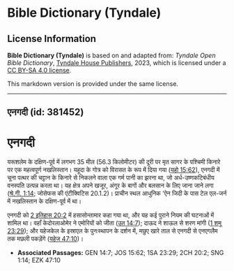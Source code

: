 # Bible Dictionary (Tyndale)

## License Information

**Bible Dictionary (Tyndale)** is based on and adapted from: _Tyndale Open Bible Dictionary_, [Tyndale House Publishers](https://tyndaleopenresources.com/), 2023, which is licensed under a [CC BY-SA 4.0 license](https://creativecommons.org/licenses/by-sa/4.0/legalcode.en).

This markdown version is provided under the same license.



--------------------------------

## एनगदी (id: 381452)

एनगदी
=====

यरूशलेम के दक्षिण\-पूर्व में लगभग 35 मील (56\.3 किलोमीटर) की दूरी पर मृत सागर के पश्चिमी किनारे पर एक महत्वपूर्ण नखलिस्तान। यहूदा के गोत्र को विरासत के रूप में दिया गया ([यहो 15:62](https://ref.ly/Josh15:62)), एनगदी में चूना पत्थर की चट्टान के किनारे से निकलने वाला एक गर्म पानी का झरना था, जो अर्ध\-उष्णकटिबंधीय वनस्पति उत्पन्न करता था। यह क्षेत्र अपने खजूर, अंगूर के बागों और बलसान के लिए जाना जाने लगा ([श्रे.गी. 1:14](https://ref.ly/Song1:14); जोसेफस की एंटीक्विटिस 20\.1\.2\)। प्राचीन स्थल आधुनिक 'ऐन जिदी के पास टेल एल\-जर्न में नखलिस्तान के दक्षिण\-पूर्व में था।

एनगदी को [2 इतिहास 20:2](https://ref.ly/2Chr20:2) में हसासोन्तामार कहा गया था, और यह कई पुराने नियम की घटनाओं में शामिल था। वहाँ केदोरलाओमेर ने एमोरियों को जीता ([उत 14:7](https://ref.ly/Gen14:7)); दाऊद ने शाऊल से शरण मांगी ([1 शमू 23:29](https://ref.ly/1Sam23:29)); और यहेजकेल के इस्राएल के पुनःस्थापन के दर्शन में, मछुए खारे ताल से एनगदी से एनएगलैम तक मछली पकड़ेंगे ([यहेज 47:10](https://ref.ly/Ezek47:10))।

* **Associated Passages:** GEN 14:7; JOS 15:62; 1SA 23:29; 2CH 20:2; SNG 1:14; EZK 47:10

